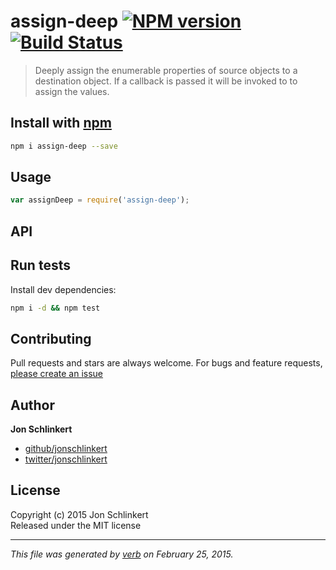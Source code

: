 # assign-deep [![NPM version](https://badge.fury.io/js/assign-deep.svg)](http://badge.fury.io/js/assign-deep)  [![Build Status](https://travis-ci.org/jonschlinkert/assign-deep.svg)](https://travis-ci.org/jonschlinkert/assign-deep) 

> Deeply assign the enumerable properties of source objects to a destination object. If a callback is passed it will be invoked to to assign the values.

## Install with [npm](npmjs.org)

```bash
npm i assign-deep --save
```

## Usage

```js
var assignDeep = require('assign-deep');
```

## API



## Run tests

Install dev dependencies:

```bash
npm i -d && npm test
```

## Contributing
Pull requests and stars are always welcome. For bugs and feature requests, [please create an issue](https://github.com/jonschlinkert/assign-deep/issues)

## Author

**Jon Schlinkert**
 
+ [github/jonschlinkert](https://github.com/jonschlinkert)
+ [twitter/jonschlinkert](http://twitter.com/jonschlinkert) 

## License
Copyright (c) 2015 Jon Schlinkert  
Released under the MIT license

***

_This file was generated by [verb](https://github.com/assemble/verb) on February 25, 2015._
